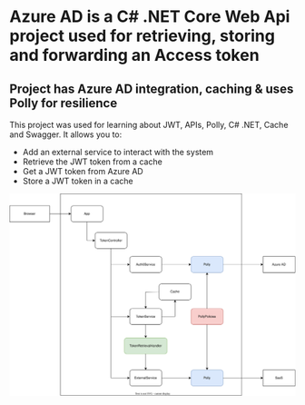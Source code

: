 # Azure AD is a C# .NET Core Web Api project used for retrieving, storing and forwarding an Access token

## Project has Azure AD integration, caching & uses Polly for resilience

This project was used for learning about JWT, APIs, Polly, C# .NET, Cache and Swagger. It allows you to:
- Add an external service to interact with the system
- Retrieve the JWT token from a cache
- Get a JWT token from Azure AD
- Store a JWT token in a cache


![Class diagram](ClassDiagram.drawio.svg)



